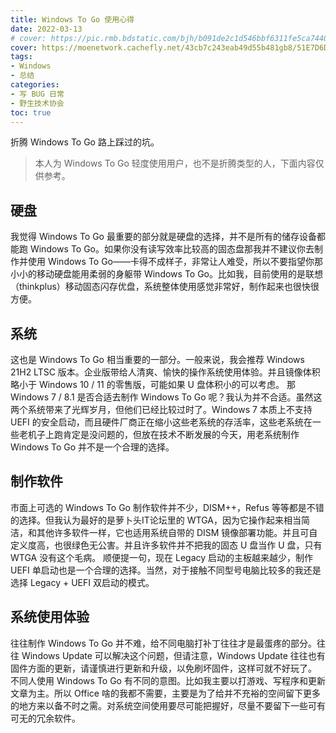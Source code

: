 ```yaml
---
title: Windows To Go 使用心得
date: 2022-03-13
# cover: https://pic.rmb.bdstatic.com/bjh/b091de2c1d546bbf6311fe5ca744014a.png
cover: https://moenetwork.cachefly.net/43cb7c243eab49d55b481gb8/51E7D6D4-A84C-11ED-B3E2-C03EBA168291.png?x-oss-process=image/format,webp
tags:
- Windows
- 总结
categories:
- 写 BUG 日常
- 野生技术协会
toc: true
---
```

折腾 Windows To Go 路上踩过的坑。
<!--more-->
> 本人为 Windows To Go 轻度使用用户，也不是折腾类型的人，下面内容仅供参考。

## 硬盘

我觉得 Windows To Go 最重要的部分就是硬盘的选择，并不是所有的储存设备都能跑 Windows To Go。如果你没有读写效率比较高的固态盘那我并不建议你去制作并使用 Windows To Go——卡得不成样子，非常让人难受，所以不要指望你那小小的移动硬盘能用柔弱的身躯带 Windows To Go。比如我，目前使用的是联想（thinkplus）移动固态闪存优盘，系统整体使用感觉非常好，制作起来也很快很方便。

## 系统

这也是 Windows To Go 相当重要的一部分。一般来说，我会推荐 Windows 21H2 LTSC 版本。企业版带给人清爽、愉快的操作系统使用体验。并且镜像体积略小于 Windows 10 / 11 的零售版，可能如果 U 盘体积小的可以考虑。
那 Windows 7 / 8.1 是否合适去制作 Windows To Go 呢？我认为并不合适。虽然这两个系统带来了光辉岁月，但他们已经比较过时了。Windows 7 本质上不支持 UEFI 的安全启动，而且硬件厂商正在缩小这些老系统的存活率，这些老系统在一些老机子上跑肯定是没问题的，但放在技术不断发展的今天，用老系统制作 Windows To Go 并不是一个合理的选择。

## 制作软件

市面上可选的 Windows To Go 制作软件并不少，DISM++，Refus 等等都是不错的选择。但我认为最好的是萝卜头IT论坛里的 WTGA，因为它操作起来相当简洁，和其他许多软件一样，它也适用系统自带的 DISM 镜像部署功能。并且可自定义度高，也很绿色无公害。并且许多软件并不把我的固态 U 盘当作 U 盘，只有 WTGA 没有这个毛病。
顺便提一句，现在 Legacy 启动的主板越来越少，制作 UEFI 单启动也是一个合理的选择。当然，对于接触不同型号电脑比较多的我还是选择 Legacy + UEFI 双启动的模式。

## 系统使用体验

往往制作 Windows To Go 并不难，给不同电脑打补丁往往才是最蛋疼的部分。往往 Windows Update 可以解决这个问题，但请注意，Windows Update 往往也有固件方面的更新，请谨慎进行更新和升级，以免刷坏固件，这样可就不好玩了。
不同人使用 Windows To Go 有不同的意图。比如我主要以打游戏、写程序和更新文章为主。所以 Office 啥的我都不需要，主要是为了给并不充裕的空间留下更多的地方来以备不时之需。对系统空间使用要尽可能把握好，尽量不要留下一些可有可无的冗余软件。

